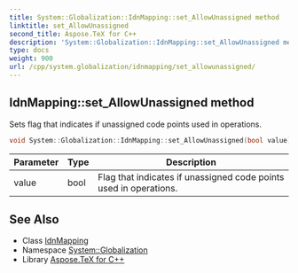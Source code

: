 ```yaml
---
title: System::Globalization::IdnMapping::set_AllowUnassigned method
linktitle: set_AllowUnassigned
second_title: Aspose.TeX for C++
description: 'System::Globalization::IdnMapping::set_AllowUnassigned method. Sets flag that indicates if unassigned code points used in operations in C++.'
type: docs
weight: 900
url: /cpp/system.globalization/idnmapping/set_allowunassigned/
---
```

## IdnMapping::set_AllowUnassigned method


Sets flag that indicates if unassigned code points used in operations.

```cpp
void System::Globalization::IdnMapping::set_AllowUnassigned(bool value)
```


| Parameter | Type | Description |
| --- | --- | --- |
| value | bool | Flag that indicates if unassigned code points used in operations. |

## See Also

* Class [IdnMapping](../)
* Namespace [System::Globalization](../../)
* Library [Aspose.TeX for C++](../../../)
